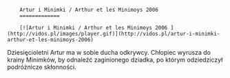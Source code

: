 
        Artur i Minimki / Arthur et les Minimoys 2006 
        =============
        
        [![Artur i Minimki / Arthur et les Minimoys 2006 ](http://vidos.pl/images/player.gif)](http://vidos.pl/artur-i-minimki-arthur-et-les-minimoys-2006)
        
        
 Dziesięcioletni Artur ma w sobie ducha odkrywcy. Chłopiec wyrusza do krainy Minimków, by odnaleźć zaginionego dziadka, po którym odziedziczył podróżnicze skłonności.
    
